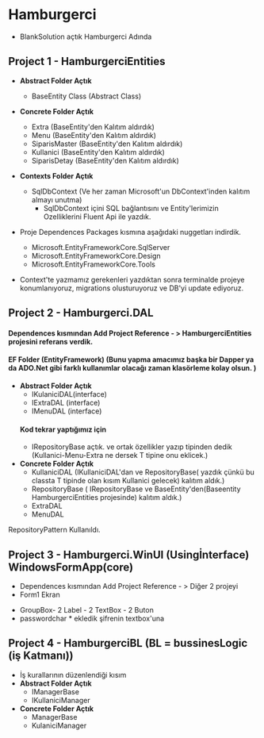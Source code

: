 # Hamburgerci

- BlankSolution açtık Hamburgerci Adında 
## Project 1 - HamburgerciEntities
- **Abstract Folder Açtık**
   - BaseEntity Class (Abstract Class)
 
- **Concrete Folder Açtık**
   - Extra (BaseEntity'den Kalıtım aldırdık)
   - Menu  (BaseEntity'den Kalıtım aldırdık)
   - SiparisMaster (BaseEntity'den Kalıtım aldırdık)
   - Kullanici (BaseEntity'den Kalıtım aldırdık)
   - SiparisDetay (BaseEntity'den Kalıtım aldırdık)
 
- **Contexts Folder Açtık**
   - SqlDbContext (Ve her zaman Microsoft'un DbContext'inden kalıtım almayı unutma)
     - SqlDbContext içini SQL bağlantısını ve  Entity'lerimizin Ozelliklerini Fluent Api ile yazdık.

- Proje Dependences Packages kısmına aşağıdaki nuggetları indirdik.
   +  Microsoft.EntityFrameworkCore.SqlServer
   +  Microsoft.EntityFrameworkCore.Design
   +  Microsoft.EntityFrameworkCore.Tools
- Context'te yazmamız gerekenleri yazdıktan sonra terminalde projeye konumlanıyoruz, migrations olusturuyoruz ve DB'yi update ediyoruz.   

## Project 2 - Hamburgerci.DAL 
#### Dependences kısmından Add Project Reference - > HamburgerciEntities projesini referans verdik.
#### EF Folder (EntityFramework) (Bunu yapma amacımız başka bir Dapper ya da ADO.Net gibi farklı kullanımlar olacağı zaman klasörleme kolay olsun. )
 - **Abstract Folder Açtık** 
    - IKulaniciDAL(interface)
    - IExtraDAL (interface)
    - IMenuDAL (interface)
    ####  Kod tekrar yaptığımız için 
    - IRepositoryBase açtık. ve ortak özellikler yazıp <T> tipinden dedik (Kullanici-Menu-Extra ne dersek T tipine onu eklicek.)
 - **Concrete Folder Açtık**
    - KullaniciDAL (IKullaniciDAL'dan ve RepositoryBase<Kullanici>(<Kullanici> yazdık çünkü bu classta T tipinde olan kısım Kullanici gelecek) kalıtım aldık.)
    - RepositoryBase ( IRepositoryBase ve BaseEntity'den(Baseentity HamburgerciEntities projesinde) kalıtım aldık.)
    - ExtraDAL
    - MenuDAL    
            
RepositoryPattern Kullanıldı.
   
 ## Project 3 - Hamburgerci.WinUI (Usingİnterface) WindowsFormApp(core)
 - Dependences kısmından Add Project Reference - > Diğer 2 projeyi
 - Form1 Ekran
*  GroupBox- 2 Label - 2 TextBox - 2 Buton
*  passwordchar * ekledik şifrenin textbox'una

 ## Project 4 - HamburgerciBL (BL = bussinesLogic (iş Katmanı))
 - İş kurallarının düzenlendiği kısım
 - **Abstract Folder Açtık** 
   - IManagerBase
   - IKullaniciManager
 - **Concrete Folder Açtık**  
   - ManagerBase
   - KulaniciManager
   
